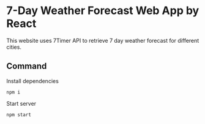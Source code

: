 # 7-Day Weather Forecast Web App by React

This website uses 7Timer API to retrieve 7 day weather forecast for different cities.

## Command

Install dependencies
```
npm i
```
Start server
```
npm start
```
